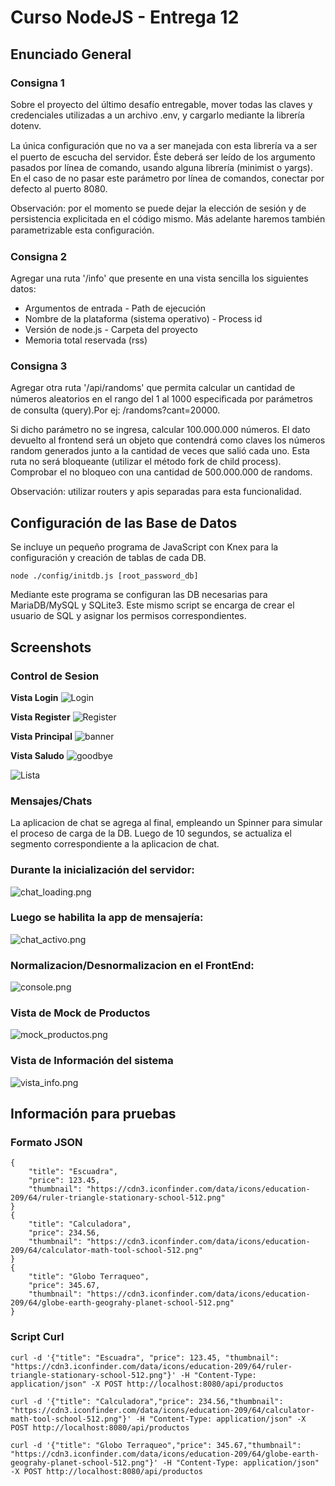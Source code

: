 # Curso NodeJS - Entrega 12

## Enunciado General

### Consigna 1
Sobre el proyecto del último desafío entregable, mover todas las claves y credenciales utilizadas a un archivo .env, y cargarlo mediante la librería dotenv.

La única conﬁguración que no va a ser manejada con esta librería va a ser el puerto de escucha del servidor. Éste deberá ser leído de los argumento pasados por línea de comando, usando alguna librería (minimist o yargs). En el caso de no pasar este parámetro por línea de comandos, conectar por defecto al
puerto 8080.

Observación: por el momento se puede dejar la elección de sesión y de persistencia explicitada en el código mismo. Más adelante haremos también parametrizable esta conﬁguración.

### Consigna 2

Agregar una ruta '/info' que presente en una vista sencilla los siguientes datos:

* Argumentos de entrada - Path de ejecución
* Nombre de la plataforma (sistema operativo) - Process id
* Versión de node.js - Carpeta del proyecto
* Memoria total reservada (rss)

### Consigna 3

Agregar otra ruta '/api/randoms' que permita calcular un cantidad de números aleatorios en el rango del 1 al 1000 especiﬁcada por parámetros de consulta (query).Por ej: /randoms?cant=20000.

Si dicho parámetro no se ingresa, calcular 100.000.000 números. El dato devuelto al frontend será un objeto que contendrá como claves los números
random generados junto a la cantidad de veces que salió cada uno. Esta ruta no será bloqueante (utilizar el método fork de child process). Comprobar el no bloqueo con una cantidad de 500.000.000 de randoms.

Observación: utilizar routers y apis separadas para esta funcionalidad.

## Configuración de las Base de Datos
Se incluye un pequeño programa de JavaScript con Knex para la configuración y creación de tablas de cada DB.
```
node ./config/initdb.js [root_password_db]
```

Mediante este programa se configuran las DB necesarias para MariaDB/MySQL y SQLite3.
Este mismo script se encarga de crear el usuario de SQL y asignar los permisos correspondientes.

## Screenshots
### Control de Sesion
__Vista Login__
![Login](./login.png)

__Vista Register__
![Register](./register.png)

__Vista Principal__
![banner](./Banner.png)

__Vista Saludo__
![goodbye](./goodbye.png)

![Lista](./Lista.png)


### Mensajes/Chats
La aplicacion de chat se agrega al final, empleando un Spinner para simular el proceso de carga de la DB. Luego de 10 segundos, se actualiza el segmento correspondiente a la aplicacion de chat.

### Durante la inicialización del servidor:
![chat_loading.png](./chat_loading.png)

### Luego se habilita la app de mensajería:
![chat_activo.png](./chat_activo.png)

### Normalizacion/Desnormalizacion en el FrontEnd:
![console.png](./console.png)

### Vista de Mock de Productos
![mock_productos.png](./mock_productos.png)

### Vista de Información del sistema
![vista_info.png](./vista_info.png)


## Información para pruebas
### Formato JSON
```
{
    "title": "Escuadra",
    "price": 123.45,
    "thumbnail": "https://cdn3.iconfinder.com/data/icons/education-209/64/ruler-triangle-stationary-school-512.png"
}
{
    "title": "Calculadora",
    "price": 234.56,
    "thumbnail": "https://cdn3.iconfinder.com/data/icons/education-209/64/calculator-math-tool-school-512.png"
}
{
    "title": "Globo Terraqueo",
    "price": 345.67,
    "thumbnail": "https://cdn3.iconfinder.com/data/icons/education-209/64/globe-earth-geograhy-planet-school-512.png"
}
```

### Script Curl
```
curl -d '{"title": "Escuadra", "price": 123.45, "thumbnail": "https://cdn3.iconfinder.com/data/icons/education-209/64/ruler-triangle-stationary-school-512.png"}' -H "Content-Type: application/json" -X POST http://localhost:8080/api/productos

curl -d '{"title": "Calculadora","price": 234.56,"thumbnail": "https://cdn3.iconfinder.com/data/icons/education-209/64/calculator-math-tool-school-512.png"}' -H "Content-Type: application/json" -X POST http://localhost:8080/api/productos

curl -d '{"title": "Globo Terraqueo","price": 345.67,"thumbnail": "https://cdn3.iconfinder.com/data/icons/education-209/64/globe-earth-geograhy-planet-school-512.png"}' -H "Content-Type: application/json" -X POST http://localhost:8080/api/productos
```